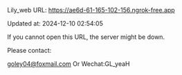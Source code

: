 Lily_web URL: https://ae6d-61-165-102-156.ngrok-free.app

Updated at: 2024-12-10 02:54:05

If you cannot open this URL, the server might be down.

Please contact: 

goley04@foxmail.com Or Wechat:GL_yeaH